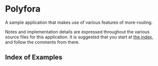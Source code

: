 # Polyfora

A sample application that makes use of various features of more-routing.

Notes and implementation details are expressed throughout the various source files for this application. It is suggested that you start at [the index](index.html), and follow the comments from there.


## Index of Examples

